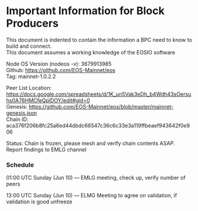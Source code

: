 <h1>Important Information for Block Producers</h1>

This document is indented to contain the information a BPC need to know to build and connect.   
This document assumes a working knowledge of the EOSIO software

Node OS Version (nodeos -v):   3679913985  
Github: https://github.com/EOS-Mainnet/eos  
Tag:  mainnet-1.0.2.2  


Peer List Location:  https://docs.google.com/spreadsheets/d/1K_un5Vak3eDh_b4Wdh43sOersuhs0A76HMCfeQplDOY/edit#gid=0  
Genesis:  https://github.com/EOS-Mainnet/eos/blob/master/mainnet-genesis.json  
Chain ID: aca376f206b8fc25a6ed44dbdc66547c36c6c33e3a119ffbeaef943642f0e906

Status: Chain is frozen, please mesh and verify chain contents ASAP.  Report findings to EMLG channel

<h3>Schedule</h3>   
01:00 UTC Sunday (Jun 10) — EMLG meeting, check up, verify number of peers  

13:00 UTC  Sunday (Jun 10) — ELMG Meeting to agree on validation, if validation is good unfreeze
